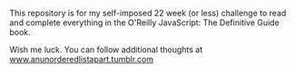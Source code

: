 This repository is for my self-imposed 22 week (or less) challenge to read and complete everything in the O'Reilly JavaScript: The Definitive Guide book.

Wish me luck.  You can follow additional thoughts at www.anunorderedlistapart.tumblr.com

